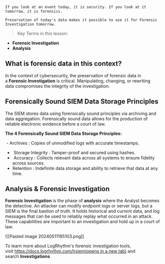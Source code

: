 
```
If you look at an event today, it is security. If you look at it tomorrow, it is forensics. 

Preservation of today's data makes it possible to use it for Forensic Investigation tomorrow.
```


> Key Terms in this lesson:
- **Forensic Investigation**
- **Analysis**


## **What is forensic data in this context?** 

In the context of cybersecurity, the preservation of forensic data in a **Forensic Investigation** is critical. Manipulating, changing, or rewriting data compromises the integrity of the investigation.


## **Forensically Sound SIEM Data Storage Principles**

The SIEM stores data using forensically sound principles via archiving and data aggregation. Forensically sound data allows for the production of reliable electronic evidence before a court of law.


**The 4 Forensically Sound SIEM Data Storage Principles:**

 - Archives : Copies of unmodified logs with accurate timestamps.
-  Storage Integrity : Tamper-proof and secured using hashes.
-  Accuracy : Collects relevant data across all systems to ensure fidelity across sources.
- Retention : Indefinite data storage and ability to retrieve that data at any time.

## **Analysis & Forensic Investigation**

**Forensic Investigation** is the phase of **analysis** where the Analyst becomes the detective. An attacker can modify endpoint logs or server logs, but a SIEM is the final bastion of truth. It holds historical and current data, and log messages that can be used to reliably replay what occurred in an attack. These capabilities are important to an investigation and hold up in a court of law.


![[Pasted image 20240511195103.png]]


To learn more about LogRhythm's forensic investigation tools, visit [https://docs.logrhythm.com/lrsiem(opens in a new tab)](https://docs.logrhythm.com/lrsiem/) and search **Investigations**

